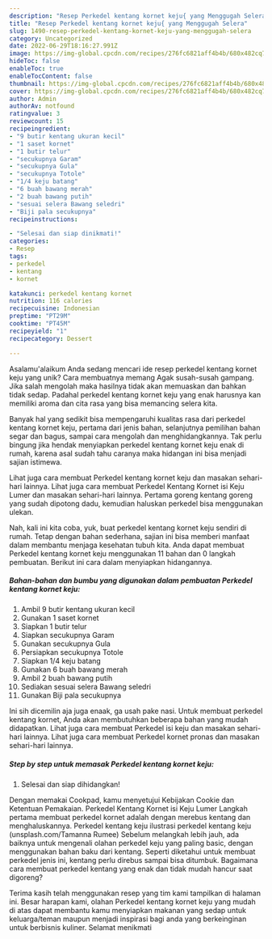 ```yaml
---
description: "Resep Perkedel kentang kornet keju{ yang Menggugah Selera"
title: "Resep Perkedel kentang kornet keju{ yang Menggugah Selera"
slug: 1490-resep-perkedel-kentang-kornet-keju-yang-menggugah-selera
category: Uncategorized
date: 2022-06-29T18:16:27.991Z
image: https://img-global.cpcdn.com/recipes/276fc6821aff4b4b/680x482cq70/perkedel-kentang-kornet-keju-foto-resep-utama.jpg
hideToc: false
enableToc: true
enableTocContent: false
thumbnail: https://img-global.cpcdn.com/recipes/276fc6821aff4b4b/680x482cq70/perkedel-kentang-kornet-keju-foto-resep-utama.jpg
cover: https://img-global.cpcdn.com/recipes/276fc6821aff4b4b/680x482cq70/perkedel-kentang-kornet-keju-foto-resep-utama.jpg
author: Admin
authorAv: notfound
ratingvalue: 3
reviewcount: 15
recipeingredient:
- "9 butir kentang ukuran kecil"
- "1 saset kornet"
- "1 butir telur"
- "secukupnya Garam"
- "secukupnya Gula"
- "secukupnya Totole"
- "1/4 keju batang"
- "6 buah bawang merah"
- "2 buah bawang putih"
- "sesuai selera Bawang seledri"
- "Biji pala secukupnya"
recipeinstructions:

- "Selesai dan siap dinikmati!"
categories:
- Resep
tags:
- perkedel
- kentang
- kornet

katakunci: perkedel kentang kornet 
nutrition: 116 calories
recipecuisine: Indonesian
preptime: "PT29M"
cooktime: "PT45M"
recipeyield: "1"
recipecategory: Dessert

---
```



Asalamu'alaikum Anda sedang mencari ide resep perkedel kentang kornet keju yang unik? Cara membuatnya memang Agak susah-susah gampang. Jika salah mengolah maka hasilnya tidak akan memuaskan dan bahkan tidak sedap. Padahal perkedel kentang kornet keju yang enak harusnya kan memiliki aroma dan cita rasa yang bisa memancing selera kita.


Banyak hal yang sedikit bisa mempengaruhi kualitas rasa dari perkedel kentang kornet keju, pertama dari jenis bahan, selanjutnya pemilihan bahan segar dan bagus, sampai cara mengolah dan menghidangkannya. Tak perlu bingung jika hendak menyiapkan perkedel kentang kornet keju enak di rumah, karena asal sudah tahu caranya maka hidangan ini bisa menjadi sajian istimewa.

Lihat juga cara membuat Perkedel kentang kornet keju dan masakan sehari-hari lainnya. Lihat juga cara membuat Perkedel Kentang Kornet isi Keju Lumer dan masakan sehari-hari lainnya. Pertama goreng kentang goreng yang sudah dipotong dadu, kemudian haluskan perkedel bisa menggunakan ulekan.


Nah, kali ini kita coba, yuk, buat perkedel kentang kornet keju sendiri di rumah. Tetap dengan bahan sederhana, sajian ini bisa memberi manfaat dalam membantu menjaga kesehatan tubuh kita. Anda dapat membuat Perkedel kentang kornet keju menggunakan 11 bahan dan 0 langkah pembuatan. Berikut ini cara dalam menyiapkan hidangannya.

<!--inarticleads1-->

##### Bahan-bahan dan bumbu yang digunakan dalam pembuatan Perkedel kentang kornet keju:

1. Ambil 9 butir kentang ukuran kecil
1. Gunakan 1 saset kornet
1. Siapkan 1 butir telur
1. Siapkan secukupnya Garam
1. Gunakan secukupnya Gula
1. Persiapkan secukupnya Totole
1. Siapkan 1/4 keju batang
1. Gunakan 6 buah bawang merah
1. Ambil 2 buah bawang putih
1. Sediakan sesuai selera Bawang seledri
1. Gunakan Biji pala secukupnya


Ini sih dicemilin aja juga enaak, ga usah pake nasi. Untuk membuat perkedel kentang kornet, Anda akan membutuhkan beberapa bahan yang mudah didapatkan. Lihat juga cara membuat Perkedel isi keju dan masakan sehari-hari lainnya. Lihat juga cara membuat Perkedel kornet pronas dan masakan sehari-hari lainnya. 

<!--inarticleads2-->

##### Step by step untuk memasak Perkedel kentang kornet keju:


1. Selesai dan siap dihidangkan!

Dengan memakai Cookpad, kamu menyetujui Kebijakan Cookie dan Ketentuan Pemakaian. Perkedel Kentang Kornet isi Keju Lumer Langkah pertama membuat perkedel kornet adalah dengan merebus kentang dan menghaluskannya. Perkedel kentang keju ilustrasi perkedel kentang keju (unsplash.com/Tamanna Rumee) Sebelum melangkah lebih jauh, ada baiknya untuk mengenali olahan perkedel keju yang paling basic, dengan menggunakan bahan baku dari kentang. Seperti diketahui untuk membuat perkedel jenis ini, kentang perlu direbus sampai bisa ditumbuk. Bagaimana cara membuat perkedel kentang yang enak dan tidak mudah hancur saat digoreng? 

Terima kasih telah menggunakan resep yang tim kami tampilkan di halaman ini. Besar harapan kami, olahan Perkedel kentang kornet keju yang mudah di atas dapat membantu kamu menyiapkan makanan yang sedap untuk keluarga/teman maupun menjadi inspirasi bagi anda yang berkeinginan untuk berbisnis kuliner. Selamat menikmati
